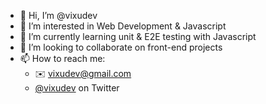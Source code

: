 - 👋 Hi, I’m @vixudev
- 👀 I’m interested in Web Development & Javascript
- 🌱 I’m currently learning unit & E2E testing with Javascript
- 💞️ I’m looking to collaborate on front-end projects
- 📫 How to reach me:
    - ✉️ vixudev@gmail.com
    - [@vixudev](https://twitter.com/vixudev) on Twitter

<!---
vixudev/vixudev is a ✨ special ✨ repository because its `README.md` (this file) appears on your GitHub profile.
You can click the Preview link to take a look at your changes.
--->
